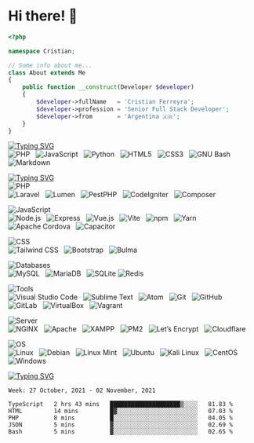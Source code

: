 # Hi there! 👋
```php
<?php

namespace Cristian;

// Some info about me...
class About extends Me
{
    public function __construct(Developer $developer)
    {
        $developer->fullName   = 'Cristian Ferreyra';
        $developer->profession = 'Senior Full Stack Developer';
        $developer->from       = 'Argentina 🇦🇷';
    }
}
```

[![Typing SVG](https://readme-typing-svg.herokuapp.com?size=40&multiline=true&width=680&height=70&lines=%F0%9F%94%A5Code+Skills)](https://git.io/typing-svg)
<br>
![PHP](https://img.shields.io/badge/-PHP-black?logo=php&style=social)&nbsp;&nbsp;
![JavaScript](https://img.shields.io/badge/-JavaScript-black?logo=javascript&style=social)&nbsp;&nbsp;
![Python](https://img.shields.io/badge/-Python-black?logo=Python&style=social)&nbsp;&nbsp;
![HTML5](https://img.shields.io/badge/-HTML5-black?logo=html5&style=social)&nbsp;&nbsp;
![CSS3](https://img.shields.io/badge/-CSS3-black?logo=css3&style=social)&nbsp;&nbsp;
![GNU Bash](https://img.shields.io/badge/-GNU%20Bash-black?logo=gnubash&style=social)&nbsp;&nbsp;
![Markdown](https://img.shields.io/badge/-Markdown-black?logo=markdown&style=social)&nbsp;&nbsp;

[![Typing SVG](https://readme-typing-svg.herokuapp.com?size=40&multiline=true&width=680&height=70&lines=%F0%9F%9A%80Frameworks%2FLibraries%2FTools)](https://git.io/typing-svg)
<br><!-- PHP -->
![PHP](https://img.shields.io/badge/PHP-555?style=for-the-badge&logo=php)<br>
![Laravel](https://img.shields.io/badge/-Laravel-black?logo=laravel&style=social)&nbsp;&nbsp;
![Lumen](https://img.shields.io/badge/-Lumen-black?logo=lumen&style=social)&nbsp;&nbsp;
![PestPHP](https://img.shields.io/badge/-PestPHP-black?logo=php&style=social)&nbsp;&nbsp;
![CodeIgniter](https://img.shields.io/badge/-CodeIgniter-black?logo=codeigniter&style=social)&nbsp;&nbsp;
![Composer](https://img.shields.io/badge/-Composer-black?logo=composer&style=social)&nbsp;&nbsp;
<!-- JavaScript -->
![JavaScript](https://img.shields.io/badge/JavaScript-555?style=for-the-badge&logo=javascript)<br>
![Node.js](https://img.shields.io/badge/-Node.js-black?logo=nodedotjs&style=social)&nbsp;&nbsp;
![Express](https://img.shields.io/badge/-Express-black?logo=express&style=social)&nbsp;&nbsp;
![Vue.js](https://img.shields.io/badge/-Vue.js-black?logo=vuedotjs&style=social)&nbsp;&nbsp;
![Vite](https://img.shields.io/badge/-Vite-black?logo=vite&style=social)&nbsp;&nbsp;
![npm](https://img.shields.io/badge/-npm-black?logo=npm&style=social)&nbsp;&nbsp;
![Yarn](https://img.shields.io/badge/-Yarn-black?logo=yarn&style=social)&nbsp;&nbsp;
![Apache Cordova](https://img.shields.io/badge/-Apache%20Cordova-black?logo=apachecordova&style=social)&nbsp;&nbsp;
![Capacitor](https://img.shields.io/badge/-Capacitor-black?logo=capacitor&style=social)&nbsp;&nbsp;
<!-- CSS -->
![CSS](https://img.shields.io/badge/CSS-555?style=for-the-badge&logo=css3)<br>
![Tailwind CSS](https://img.shields.io/badge/-Tailwind%20CSS-black?logo=tailwindcss&style=social)&nbsp;&nbsp;
![Bootstrap](https://img.shields.io/badge/-Bootstrap-black?logo=bootstrap&style=social)&nbsp;&nbsp;
![Bulma](https://img.shields.io/badge/-Bulma-black?logo=bulma&style=social)&nbsp;&nbsp;
<!-- Databases -->
![Databases](https://img.shields.io/badge/Databases-555?style=for-the-badge&logo=amazondynamodb)<br>
![MySQL](https://img.shields.io/badge/-MySQL-black?logo=mysql&style=social)&nbsp;&nbsp;
![MariaDB](https://img.shields.io/badge/-MariaDB-black?logo=mariadb&style=social)&nbsp;&nbsp;
![SQLite](https://img.shields.io/badge/-SQLite-black?logo=sqlite&style=social)
![Redis](https://img.shields.io/badge/-Redis-black?logo=redis&style=social)&nbsp;&nbsp;
<!-- Tools -->
![Tools](https://img.shields.io/badge/Tools-555?style=for-the-badge&logo=quasar)<br>
![Visual Studio Code](https://img.shields.io/badge/-Visual%20Studio%20Code-black?logo=visualstudiocode&style=social)&nbsp;&nbsp;
![Sublime Text](https://img.shields.io/badge/-Sublime%20Text-black?logo=sublimetext&style=social)&nbsp;&nbsp;
![Atom](https://img.shields.io/badge/-Atom-black?logo=atom&style=social)&nbsp;&nbsp;
![Git](https://img.shields.io/badge/-Git-black?logo=git&style=social)&nbsp;&nbsp;
![GitHub](https://img.shields.io/badge/-GitHub-black?logo=github&style=social)&nbsp;&nbsp;
![GitLab](https://img.shields.io/badge/-GitLab-black?logo=gitlab&style=social)&nbsp;&nbsp;
![VirtualBox](https://img.shields.io/badge/-VirtualBox-black?logo=virtualbox&style=social)&nbsp;&nbsp;
![Vagrant](https://img.shields.io/badge/-Vagrant-black?logo=vagrant&style=social)&nbsp;&nbsp;
<!-- Server -->
![Server](https://img.shields.io/badge/Server-555?style=for-the-badge&logo=pcgamingwiki&logoColor=white)<br>
![NGINX](https://img.shields.io/badge/-NGINX-black?logo=nginx&style=social)&nbsp;&nbsp;
![Apache](https://img.shields.io/badge/-Apache-black?logo=apache&style=social)&nbsp;&nbsp;
![XAMPP](https://img.shields.io/badge/-XAMPP-black?logo=xampp&style=social)&nbsp;&nbsp;
![PM2](https://img.shields.io/badge/-PM2-black?logo=pm2&style=social)&nbsp;&nbsp;
![Let’s Encrypt](https://img.shields.io/badge/-Let’s%20Encrypt-black?logo=letsencrypt&style=social)&nbsp;&nbsp;
![Cloudflare](https://img.shields.io/badge/-Cloudflare-black?logo=cloudflare&style=social)&nbsp;&nbsp;
<!-- OS -->
![OS](https://img.shields.io/badge/OS-555?style=for-the-badge&logo=linuxcontainers)<br>
![Linux](https://img.shields.io/badge/-Linux-black?logo=linux&style=social)&nbsp;&nbsp;
![Debian](https://img.shields.io/badge/-Debian-black?logo=debian&style=social)&nbsp;&nbsp;
![Linux Mint](https://img.shields.io/badge/-Linux%20Mint-black?logo=linuxmint&style=social)&nbsp;&nbsp;
![Ubuntu](https://img.shields.io/badge/-Ubuntu-black?logo=ubuntu&style=social)&nbsp;&nbsp;
![Kali Linux](https://img.shields.io/badge/-Kali%20Linux-black?logo=kalilinux&style=social)&nbsp;&nbsp;
![CentOS](https://img.shields.io/badge/-CentOS-black?logo=centos&style=social)&nbsp;&nbsp;
![Windows](https://img.shields.io/badge/-Windows-black?logo=windows&style=social)&nbsp;&nbsp;

[![Typing SVG](https://readme-typing-svg.herokuapp.com?size=40&vCenter=true&width=680&height=70&lines=%F0%9F%93%88+Weekly+Statistics)](https://git.io/typing-svg)
<!--START_SECTION:waka-->
```text
Week: 27 October, 2021 - 02 November, 2021

TypeScript   2 hrs 43 mins   ████████████████████▒░░░░   81.83 % 
HTML         14 mins         █▓░░░░░░░░░░░░░░░░░░░░░░░   07.03 % 
PHP          8 mins          █░░░░░░░░░░░░░░░░░░░░░░░░   04.05 % 
JSON         5 mins          ▓░░░░░░░░░░░░░░░░░░░░░░░░   02.69 % 
Bash         5 mins          ▓░░░░░░░░░░░░░░░░░░░░░░░░   02.65 % 
```
<!--END_SECTION:waka-->

